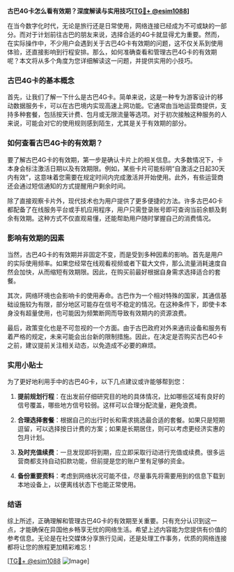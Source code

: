 **古巴4G卡怎么看有效期？深度解读与实用技巧[[TG💪+ @esim1088](https://t.me/s/esim1088)]**

在当今数字化时代，无论是旅行还是日常使用，网络连接已经成为不可或缺的一部分。而对于计划前往古巴的朋友来说，选择合适的4G卡就显得尤为重要。然而，在实际操作中，不少用户会遇到关于古巴4G卡有效期的问题，这不仅关系到使用体验，还直接影响到行程安排。那么，如何准确查看和管理古巴4G卡的有效期呢？本文将从多个角度为您详细解读这一问题，并提供实用的小技巧。

### 古巴4G卡的基本概念

首先，让我们了解一下什么是古巴4G卡。简单来说，这是一种专为游客设计的移动数据服务卡，可以在古巴境内实现高速上网功能。它通常由当地运营商提供，支持多种套餐，包括按天计费、包月或无限流量等选项。对于初次接触这种服务的人来说，可能会对它的使用规则感到陌生，尤其是关于有效期的部分。

### 如何查看古巴4G卡的有效期？

要了解古巴4G卡的有效期，第一步是确认卡片上的相关信息。大多数情况下，卡本身会标注激活日期以及有效期限。例如，某些卡片可能标明“自激活之日起30天内有效”，这意味着您需要在规定时间内完成激活并开始使用。此外，有些运营商还会通过短信通知的方式提醒用户剩余时间。

除了直接观察卡片外，现代技术也为用户提供了更多便捷的方法。许多古巴4G卡都配备了在线服务平台或手机应用程序，用户只需登录账号即可查询当前余额及剩余有效期。这种方式不仅直观易懂，还能帮助用户随时掌握自己的消费情况。

### 影响有效期的因素

当然，古巴4G卡的有效期并非固定不变，而是受到多种因素的影响。首先是用户的实际使用频率。如果您经常在线观看视频或者下载大文件，那么流量消耗速度自然会加快，从而缩短有效期限。因此，在购买前最好根据自身需求选择适合的套餐。

其次，网络环境也会影响卡的使用寿命。古巴作为一个相对特殊的国家，其通信基础设施较为有限，部分地区可能存在信号不稳定的情况。在这种条件下，即使卡本身没有超量使用，也可能因为频繁断网而导致有效期内的资源浪费。

最后，政策变化也是不可忽视的一个方面。由于古巴政府对外来通讯设备和服务有着严格的规定，未来可能会出台新的限制措施。因此，在决定是否购买古巴4G卡之前，建议提前关注相关动态，以免造成不必要的麻烦。

### 实用小贴士

为了更好地利用手中的古巴4G卡，以下几点建议或许能够帮到您：

1. **提前规划行程**：在出发前仔细研究目的地的具体情况，比如哪些区域有良好的信号覆盖，哪些地方信号较弱。这样可以合理分配流量，避免浪费。
   
2. **合理选择套餐**：根据自己的出行时长和需求挑选最合适的套餐。如果只是短期逗留，可以选择按日计费的方案；如果是长期居住，则可以考虑更经济实惠的包月计划。

3. **及时充值续费**：一旦发现即将到期，应立即采取行动进行充值或续费。很多运营商都支持自动扣款功能，但前提是您的账户里有足够的资金。

4. **备份重要资料**：考虑到网络状况可能不佳，尽量事先将需要用到的信息下载到本地设备上，以便离线状态下也能正常使用。

### 结语

综上所述，正确理解和管理古巴4G卡的有效期至关重要。只有充分认识到这一点，才能确保在异国他乡畅享无忧的网络生活。希望上述内容能为您提供有价值的参考信息。无论是在社交媒体分享旅行见闻，还是处理工作事务，优质的网络连接都将让您的旅程更加精彩难忘！

[[TG💪+ @esim1088](https://t.me/s/esim1088) ![Image](https://i.postimg.cc/4NQfJmqS/Snipaste-2025-05-13-00-14-12.png)]
